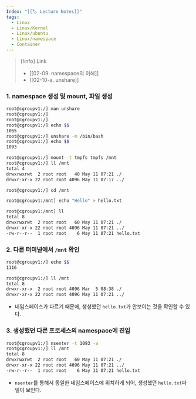 ```yaml
---
Index: "[[🏷 Lecture Notes]]"
tags:
  - Linux
  - Linux/Kernel
  - Linux/ubuntu
  - Linux/namespace
  - Container
---
```

>[!info] Link
>- [[02-09. namespace의 이해]]
>- [[02-10-a. unshare]]


### 1. namespace 생성 및 mount, 파일 생성
```sh
root@cgroupv1:/] man unshare
root@cgroupv1:/]
root@cgroupv1:/]
root@cgroupv1:/] echo $$
1065
root@cgroupv1:/] unshare -m /bin/bash
root@cgroupv1:/] echo $$
1093

root@cgroupv1:/] mount -t tmpfs tmpfs /mnt
root@cgroupv1:/] ll /mnt
total 4
drwxrwxrwt  2 root root   40 May 11 07:21 ./
drwxr-xr-x 22 root root 4096 May 11 07:17 ../

root@cgroupv1:/] cd /mnt

root@cgroupv1:/mnt] echo "Hello" > hello.txt

root@cgroupv1:/mnt] ll
total 8
drwxrwxrwt  2 root root   60 May 11 07:21 ./
drwxr-xr-x 22 root root 4096 May 11 07:21 ../
-rw-r--r--  1 root root    6 May 11 07:21 hello.txt
```

### 2. 다른 터미널에서 `/mnt` 확인
```sh
root@cgroupv1:/] echo $$
1116

root@cgroupv1:/] ll /mnt
total 8
drwxr-xr-x  2 root root 4096 Mar  5 08:38 ./
drwxr-xr-x 22 root root 4096 May 11 07:21 ../
```
- 네임스페이스가 다르기 때문에, 생성했던 `hello.txt`가 안보이는 것을 확인할 수 있다.

### 3. 생성했던 다른 프로세스의 namespace에 진입
```bash
root@cgroupv1:/] nsenter -t 1093 -a
root@cgroupv1:/] ll /mnt
total 8
drwxrwxrwt  2 root root   60 May 11 07:21 ./
drwxr-xr-x 22 root root 4096 May 11 07:21 ../
-rw-r--r--  1 root root    6 May 11 07:21 hello.txt
```
- `nsenter`를 통해서 동일한 네임스페이스에 위치하게 되어, 생성했던 `hello.txt`파일이 보인다.